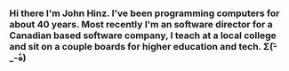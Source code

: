 ### Hi there I'm John Hinz.  I've been programming computers for about 40 years.  Most recently I'm an software director for a Canadian based software company, I teach at a local college and sit on a couple boards for higher education and tech. Σ(-᷅_-᷄๑)

<!--
**johnhinz/johnhinz** is a ✨ _special_ ✨ repository because its `README.md` (this file) appears on your GitHub profile.

Here are some ideas to get you started:

- 🔭 I’m currently working on ...
- 🌱 I’m currently learning ...
- 👯 I’m looking to collaborate on ...
- 🤔 I’m looking for help with ...
- 💬 Ask me about ...
- 📫 How to reach me: ...
- 😄 Pronouns: ...
- ⚡ Fun fact: ...
-->
